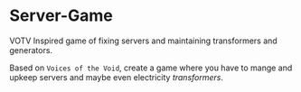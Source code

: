 # Server-Game
VOTV Inspired game of fixing servers and maintaining transformers and generators.

Based on `Voices of the Void`, create a game where you have to mange and upkeep servers and maybe even electricity _transformers_. 
